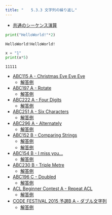 ```yaml
---
title: "　　5.3.3 文字列の繰り返し"
---
```


* [共通のシーケンス演算](https://docs.python.org/ja/3/library/stdtypes.html#common-sequence-operations)

```python:サンプルコード：sample_257.py
print("HelloWorld!"*2)
```

```text:実行結果
HelloWorld!HelloWorld!
```

```python:サンプルコード：sample_258.py
x = "1"
print(x*5)
```

```text:実行結果
11111
```

- [ABC115 A - Christmas Eve Eve Eve](https://atcoder.jp/contests/abc115/tasks/abc115_a)
    - [解答例](https://atcoder.jp/contests/abc115/submissions/17500138)
- [ABC197 A - Rotate](https://atcoder.jp/contests/abc197/tasks/abc197_a)
    - [解答例](https://atcoder.jp/contests/abc197/submissions/21428107)
- [ABC222 A - Four Digits](https://atcoder.jp/contests/abc222/tasks/abc222_a)
    - [解答例](https://atcoder.jp/contests/abc222/submissions/26995797)
- [ABC251 A - Six Characters](https://atcoder.jp/contests/abc251/tasks/abc251_a)
    - [解答例](https://atcoder.jp/contests/abc251/submissions/31713806)
- [ABC296 A - Alternately](https://atcoder.jp/contests/abc296/tasks/abc296_a)
    - [解答例](https://atcoder.jp/contests/abc296/submissions/40393388)
- [ABC152 B - Comparing Strings](https://atcoder.jp/contests/abc152/tasks/abc152_b)
    - [解答例](https://atcoder.jp/contests/abc152/submissions/17500215)
    - [解答例](https://atcoder.jp/contests/abc152/submissions/17500223)
- [ABC154 B - I miss you...](https://atcoder.jp/contests/abc154/tasks/abc154_b)
    - [解答例](https://atcoder.jp/contests/abc154/submissions/17500245)
- [ABC230 B - Triple Metre](https://atcoder.jp/contests/abc230/tasks/abc230_b)
    - [解答例](https://atcoder.jp/contests/abc230/submissions/28883705)
- [ABC196 C - Doubled](https://atcoder.jp/contests/abc196/tasks/abc196_c)
    - [解答例](https://atcoder.jp/contests/abc196/submissions/21537610)
- [ACL Beginner Contest A - Repeat ACL](https://atcoder.jp/contests/abl/tasks/abl_a)
    - [解答例](https://atcoder.jp/contests/abl/submissions/24901520)
- [CODE FESTIVAL 2015 予選B A - ダブル文字列](https://atcoder.jp/contests/code-festival-2015-qualb/tasks/codefestival_2015_qualB_a)
    - [解答例](https://atcoder.jp/contests/code-festival-2015-qualb/submissions/17500268)